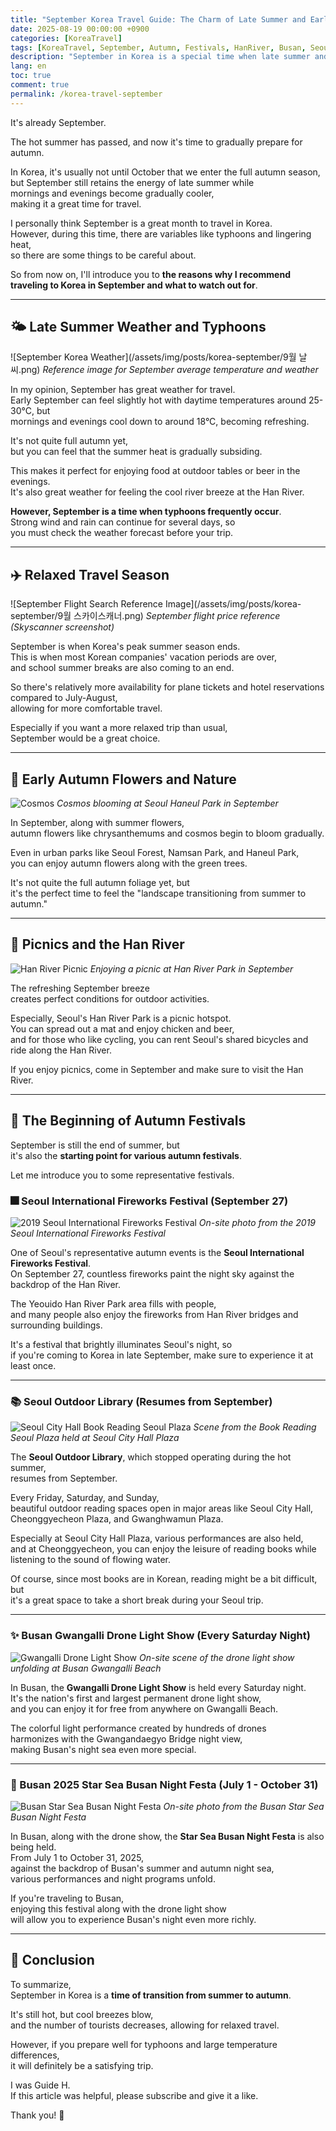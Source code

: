 ```yaml
---
title: "September Korea Travel Guide: The Charm of Late Summer and Early Autumn (Weather, Attractions, Festival Information)"
date: 2025-08-19 00:00:00 +0900
categories: [KoreaTravel]
tags: [KoreaTravel, September, Autumn, Festivals, HanRiver, Busan, Seoul]
description: "September in Korea is a special time when late summer and early autumn coexist. Here's a comprehensive guide to why you should visit Korea in September, including weather, festivals, nature, and picnic spots, along with important things to keep in mind."
lang: en
toc: true
comment: true
permalink: /korea-travel-september
---
```


It's already September.

The hot summer has passed, and now it's time to gradually prepare for autumn.

In Korea, it's usually not until October that we enter the full autumn season,  
but September still retains the energy of late summer while  
mornings and evenings become gradually cooler,  
making it a great time for travel.

I personally think September is a great month to travel in Korea.  
However, during this time, there are variables like typhoons and lingering heat,  
so there are some things to be careful about.

So from now on, I'll introduce you to **the reasons why I recommend traveling to Korea in September and what to watch out for**.

---

## 🌤 Late Summer Weather and Typhoons
![September Korea Weather](/assets/img/posts/korea-september/9월 날씨.png)
_Reference image for September average temperature and weather_

In my opinion, September has great weather for travel.  
Early September can feel slightly hot with daytime temperatures around 25-30°C, but  
mornings and evenings cool down to around 18°C, becoming refreshing.

It's not quite full autumn yet,  
but you can feel that the summer heat is gradually subsiding.

This makes it perfect for enjoying food at outdoor tables or beer in the evenings.  
It's also great weather for feeling the cool river breeze at the Han River.

**However, September is a time when typhoons frequently occur**.  
Strong wind and rain can continue for several days, so  
you must check the weather forecast before your trip.

---

## ✈️ Relaxed Travel Season
![September Flight Search Reference Image](/assets/img/posts/korea-september/9월 스카이스캐너.png)
_September flight price reference (Skyscanner screenshot)_

September is when Korea's peak summer season ends.  
This is when most Korean companies' vacation periods are over,  
and school summer breaks are also coming to an end.

So there's relatively more availability for plane tickets and hotel reservations compared to July-August,  
allowing for more comfortable travel.

Especially if you want a more relaxed trip than usual,  
September would be a great choice.

---

## 🌸 Early Autumn Flowers and Nature
![Cosmos](/assets/img/posts/korea-september/코스모스.jpg)
_Cosmos blooming at Seoul Haneul Park in September_

In September, along with summer flowers,  
autumn flowers like chrysanthemums and cosmos begin to bloom gradually.

Even in urban parks like Seoul Forest, Namsan Park, and Haneul Park,  
you can enjoy autumn flowers along with the green trees.

It's not quite the full autumn foliage yet, but  
it's the perfect time to feel the "landscape transitioning from summer to autumn."

---

## 🧺 Picnics and the Han River
![Han River Picnic](/assets/img/posts/korea-september/한강피크닉.jpeg)
_Enjoying a picnic at Han River Park in September_

The refreshing September breeze  
creates perfect conditions for outdoor activities.

Especially, Seoul's Han River Park is a picnic hotspot.  
You can spread out a mat and enjoy chicken and beer,  
and for those who like cycling, you can rent Seoul's shared bicycles and ride along the Han River.

If you enjoy picnics, come in September and make sure to visit the Han River.

---

## 🎉 The Beginning of Autumn Festivals

September is still the end of summer, but  
it's also the **starting point for various autumn festivals**.

Let me introduce you to some representative festivals.

### 🎆 Seoul International Fireworks Festival (September 27)
![2019 Seoul International Fireworks Festival](/assets/img/posts/korea-september/2019_서울불꽃축제.jpg)
_On-site photo from the 2019 Seoul International Fireworks Festival_

One of Seoul's representative autumn events is the **Seoul International Fireworks Festival**.  
On September 27, countless fireworks paint the night sky against the backdrop of the Han River.

The Yeouido Han River Park area fills with people,  
and many people also enjoy the fireworks from Han River bridges and surrounding buildings.

It's a festival that brightly illuminates Seoul's night, so  
if you're coming to Korea in late September, make sure to experience it at least once.

---

### 📚 Seoul Outdoor Library (Resumes from September)
![Seoul City Hall Book Reading Seoul Plaza](/assets/img/posts/korea-september/서울_시청_책읽는서울광장11.HEIC)
_Scene from the Book Reading Seoul Plaza held at Seoul City Hall Plaza_

The **Seoul Outdoor Library**, which stopped operating during the hot summer,  
resumes from September.

Every Friday, Saturday, and Sunday,  
beautiful outdoor reading spaces open in major areas like Seoul City Hall, Cheonggyecheon Plaza, and Gwanghwamun Plaza.

Especially at Seoul City Hall Plaza, various performances are also held,  
and at Cheonggyecheon, you can enjoy the leisure of reading books while listening to the sound of flowing water.

Of course, since most books are in Korean, reading might be a bit difficult, but  
it's a great space to take a short break during your Seoul trip.

---

### ✨ Busan Gwangalli Drone Light Show (Every Saturday Night)
![Gwangalli Drone Light Show](/assets/img/posts/korea-september/광안리드론라이트쇼.png)
_On-site scene of the drone light show unfolding at Busan Gwangalli Beach_

In Busan, the **Gwangalli Drone Light Show** is held every Saturday night.  
It's the nation's first and largest permanent drone light show,  
and you can enjoy it for free from anywhere on Gwangalli Beach.

The colorful light performance created by hundreds of drones  
harmonizes with the Gwangandaegyo Bridge night view,  
making Busan's night sea even more special.

---

### 🌌 Busan 2025 Star Sea Busan Night Festa (July 1 - October 31)
![Busan Star Sea Busan Night Festa](/assets/img/posts/korea-september/부산별바다축제.jpg)
_On-site photo from the Busan Star Sea Busan Night Festa_

In Busan, along with the drone show, the **Star Sea Busan Night Festa** is also being held.  
From July 1 to October 31, 2025,  
against the backdrop of Busan's summer and autumn night sea,  
various performances and night programs unfold.

If you're traveling to Busan,  
enjoying this festival along with the drone light show  
will allow you to experience Busan's night even more richly.

---

## 🎯 Conclusion

To summarize,  
September in Korea is a **time of transition from summer to autumn**.

It's still hot, but cool breezes blow,  
and the number of tourists decreases, allowing for relaxed travel.

However, if you prepare well for typhoons and large temperature differences,  
it will definitely be a satisfying trip.

I was Guide H.  
If this article was helpful, please subscribe and give it a like.

Thank you! 🙏 